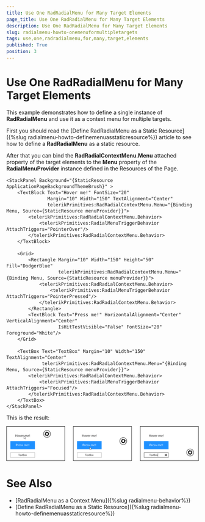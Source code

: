 ```yaml
---
title: Use One RadRadialMenu for Many Target Elements
page_title: Use One RadRadialMenu for Many Target Elements
description: Use One RadRadialMenu for Many Target Elements
slug: radialmenu-howto-onemenuformultipletargets
tags: use,one,radradialmenu,for,many,target,elements
published: True
position: 3
---
```


# Use One RadRadialMenu for Many Target Elements

This example demonstrates how to define a single instance of **RadRadialMenu** and use it as a context menu for multiple targets.

First you should read the [Define RadRadialMenu as a Static Resource]({%slug radialmenu-howto-definemenuasstaticresource%}) article to see how to define a **RadRadialMenu** as a static resource.


After that you can bind the **RadRadialContextMenu.Menu** attached property of the target elements to the **Menu** property of the **RadialMenuProvider** instance defined in the Resources of the Page.

	<StackPanel Background="{StaticResource ApplicationPageBackgroundThemeBrush}" >
	    <TextBlock Text="Hover me!" FontSize="20"
	               Margin="10" Width="150" TextAlignment="Center"
	               telerikPrimitives:RadRadialContextMenu.Menu="{Binding Menu, Source={StaticResource menuProvider}}">
	        <telerikPrimitives:RadRadialContextMenu.Behavior>
	            <telerikPrimitives:RadialMenuTriggerBehavior AttachTriggers="PointerOver"/>
	        </telerikPrimitives:RadRadialContextMenu.Behavior>
	    </TextBlock>
	
	    <Grid>
	        <Rectangle Margin="10" Width="150" Height="50" Fill="DodgerBlue"
	                   telerikPrimitives:RadRadialContextMenu.Menu="{Binding Menu, Source={StaticResource menuProvider}}">
	            <telerikPrimitives:RadRadialContextMenu.Behavior>
	                <telerikPrimitives:RadialMenuTriggerBehavior AttachTriggers="PointerPressed"/>
	            </telerikPrimitives:RadRadialContextMenu.Behavior>
	        </Rectangle>
	        <TextBlock Text="Press me!" HorizontalAlignment="Center" VerticalAlignment="Center"
	                   IsHitTestVisible="False" FontSize="20" Foreground="White"/>
	    </Grid>
	
	    <TextBox Text="TextBox" Margin="10" Width="150" TextAlignment="Center"
	             telerikPrimitives:RadRadialContextMenu.Menu="{Binding Menu, Source={StaticResource menuProvider}}">
	        <telerikPrimitives:RadRadialContextMenu.Behavior>
	            <telerikPrimitives:RadialMenuTriggerBehavior AttachTriggers="Focused"/>
	        </telerikPrimitives:RadRadialContextMenu.Behavior>
	    </TextBox>
	</StackPanel>

This is the result:

![Radial Menu-How To-Reusing](images/RadialMenu-HowTo-Reusing.png)

# See Also

 * [RadRadialMenu as a Context Menu]({%slug radialmenu-behavior%})
 * [Define RadRadialMenu as a Static Resource]({%slug radialmenu-howto-definemenuasstaticresource%})
